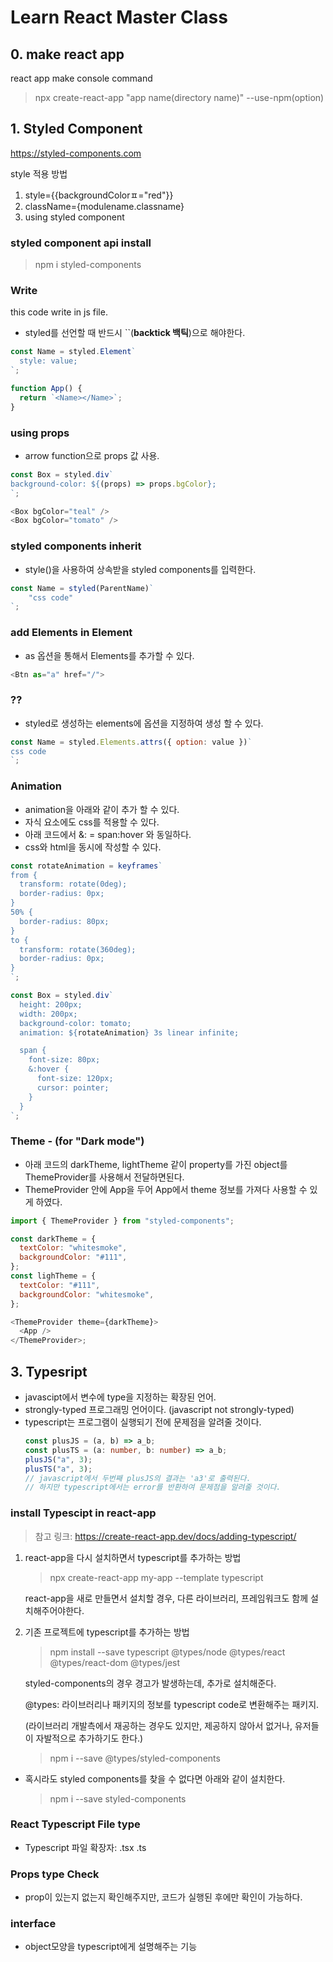 # Learn React Master Class

## 0. make react app

react app make console command

> npx create-react-app "app name(directory name)" --use-npm(option)

## 1. Styled Component

https://styled-components.com

style 적용 방법

1. style={{backgroundColorㅍ="red"}}
2. className={modulename.classname}
3. using styled component

### styled component api install

> npm i styled-components

### Write

this code write in js file.

- styled를 선언할 때 반드시 ``(**backtick 백틱**)으로 해야한다.

```javascript
const Name = styled.Element`
  style: value;
`;

function App() {
  return `<Name></Name>`;
}
```

### using props

- arrow function으로 props 값 사용.

```javascript
const Box = styled.div`
background-color: ${(props) => props.bgColor};
`;

<Box bgColor="teal" />
<Box bgColor="tomato" />
```

### styled components inherit

- style()을 사용하여 상속받을 styled components를 입력한다.

```javascript
const Name = styled(ParentName)`
    "css code"
`;
```

### add Elements in Element

- as 옵션을 통해서 Elements를 추가할 수 있다.

```javascript
<Btn as="a" href="/">
```

### ??

- styled로 생성하는 elements에 옵션을 지정하여 생성 할 수 있다.

```javascript
const Name = styled.Elements.attrs({ option: value })`
css code
`;
```

### Animation

- animation을 아래와 같이 추가 할 수 있다.
- 자식 요소에도 css를 적용할 수 있다.
- 아래 코드에서 &: = span:hover 와 동일하다.
- css와 html을 동시에 작성할 수 있다.

```javascript
const rotateAnimation = keyframes`
from {
  transform: rotate(0deg);
  border-radius: 0px;
}
50% {
  border-radius: 80px;
}
to {
  transform: rotate(360deg);
  border-radius: 0px;
}
`;

const Box = styled.div`
  height: 200px;
  width: 200px;
  background-color: tomato;
  animation: ${rotateAnimation} 3s linear infinite;

  span {
    font-size: 80px;
    &:hover {
      font-size: 120px;
      cursor: pointer;
    }
  }
`;
```

### Theme - (for "Dark mode")

- 아래 코드의 darkTheme, lightTheme 같이 property를 가진 object를 ThemeProvider를 사용해서 전달하면된다.
- ThemeProvider 안에 App을 두어 App에서 theme 정보를 가져다 사용할 수 있게 하였다.

```javascript
import { ThemeProvider } from "styled-components";

const darkTheme = {
  textColor: "whitesmoke",
  backgroundColor: "#111",
};
const lighTheme = {
  textColor: "#111",
  backgroundColor: "whitesmoke",
};

<ThemeProvider theme={darkTheme}>
  <App />
</ThemeProvider>;
```

## 3. Typesript

- javascipt에서 변수에 type을 지정하는 확장된 언어.
- strongly-typed 프로그래밍 언어이다. (javascript not strongly-typed)
- typescript는 프로그램이 실행되기 전에 문제점을 알려줄 것이다.
  ```typescript
  const plusJS = (a, b) => a_b;
  const plusTS = (a: number, b: number) => a_b;
  plusJS("a", 3);
  plusTS("a", 3);
  // javascript에서 두번째 plusJS의 결과는 'a3'로 출력된다.
  // 하지만 typescript에서는 error를 반환하여 문제점을 알려줄 것이다.
  ```

### install Typescipt in react-app

> 참고 링크: https://create-react-app.dev/docs/adding-typescript/

1. react-app을 다시 설치하면서 typescript를 추가하는 방법

   > npx create-react-app my-app --template typescript

   react-app을 새로 만들면서 설치할 경우, 다른 라이브러리, 프레임워크도 함께 설치해주어야한다.

2. 기존 프로젝트에 typescript를 추가하는 방법

   > npm install --save typescript @types/node @types/react @types/react-dom @types/jest

   styled-components의 경우 경고가 발생하는데, 추가로 설치해준다.

   @types: 라이브러리나 패키지의 정보를 typescript code로 변환해주는 패키지.

   (라이브러리 개발측에서 재공하는 경우도 있지만, 제공하지 않아서 없거나, 유저들이 자발적으로 추가하기도 한다.)

   > npm i --save @types/styled-components

- 혹시라도 styled components를 찾을 수 없다면 아래와 같이 설치한다.
  > npm i --save styled-components

### React Typescript File type

- Typescript 파일 확장자: .tsx .ts

### Props type Check

- prop이 있는지 없는지 확인해주지만, 코드가 실행된 후에만 확인이 가능하다.

### interface

- object모양을 typescript에게 설명해주는 기능
